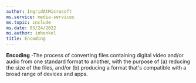 ```yaml
---
author: IngridAtMicrosoft
ms.service: media-services
ms.topic: include
ms.date: 03/24/2022
ms.author: inhenkel
title: Encoding
---
```


**Encoding** -The process of converting files containing digital video and/or audio from one standard format to another, with the purpose of (a) reducing the size of the files, and/or (b) producing a format that's compatible with a broad range of devices and apps.
